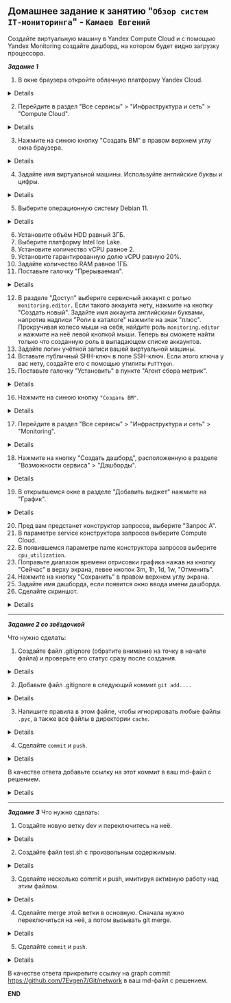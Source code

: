 ## Домашнее задание к занятию "`Обзор систем IT-мониторинга`" - `Камаев Евгений`

Создайте виртуальную машину в Yandex Compute Cloud и с помощью Yandex Monitoring создайте дашборд, на котором будет видно загрузку процессора.

***Задание 1***


1. В окне браузера откройте облачную платформу Yandex Cloud.

<details>
   
![Screnshot](https://github.com/7Evgen7/Netology/blob/main/JPG/8_01-Smon/9_01_1.jpg)
   
</details>


2. Перейдите в раздел "Все сервисы" > "Инфраструктура и сеть" > "Compute Cloud".

<details>

![Screnshot](https://github.com/7Evgen7/Netology/blob/main/JPG/8_01-Smon/9_01_2.jpg)

</details>

3. Нажмите на синюю кнопку "Создать ВМ" в правом верхнем углу окна браузера.

<details>

![Screnshot](https://github.com/7Evgen7/Netology/blob/main/JPG/8_01-Smon/9_01_3.jpg)

</details>

4. Задайте имя виртуальной машины. Используйте английские буквы и цифры.

<details>

![Screnshot](https://github.com/7Evgen7/Netology/blob/main/JPG/8_01-Smon/9_01_4.jpg)

</details>

5. Выберите операционную систему Debian 11.

<details>

![Screnshot](https://github.com/7Evgen7/Netology/blob/main/JPG/7_05-Git/7_05_1_5.jpg)

</details>

6. Установите объём HDD равный 3ГБ.
7. Выберите платформу Intel Ice Lake.
8. Установите количество vCPU равное 2.
9. Установите гарантированную долю vCPU равную 20%.
10. Задайте количество RAM равное 1ГБ.
11. Поставьте галочку "Прерываемая".

<details>

![Screnshot](https://github.com/7Evgen7/Netology/blob/main/JPG/8_01-Smon/9_01_6_11.jpg)

</details>

12. В разделе "Доступ" выберите сервисный аккаунт с ролью `monitoring.editor.` Если такого аккаунта нету, нажмите на кнопку "Создать новый". Задайте имя аккаунта английскими буквами, напротив надписи "Роли в каталоге" нажмите на знак "плюс". Прокручивая колесо мыши на себя, найдите роль `monitoring.editor` и нажмите на неё левой кнопкой мыши. Теперь вы сможете найти только что созданную роль в выпадающем списке аккаунтов.
13. Задайте логин учётной записи вашей виртуальной машины.
14. Вставьте публичный SHH-ключ в поле SSH-ключ. Если этого ключа у вас нету, создайте его с помощью утилиты `PuTTYgen`.
15. Поставьте галочку "Установить" в пункте "Агент сбора метрик".

<details>

![Screnshot](https://github.com/7Evgen7/Netology/blob/main/JPG/8_01-Smon/9_01_12_15.jpg)

</details>

16. Нажмите на синюю кнопку `"Создать ВМ"`.

<details>

![Screnshot](https://github.com/7Evgen7/Netology/blob/main/JPG/8_01-Smon/9_01_16.jpg)

</details>

17. Перейдите в раздел "Все сервисы" > "Инфраструктура и сеть" > "Monitoring".

<details>

![Screnshot](https://github.com/7Evgen7/Netology/blob/main/JPG/8_01-Smon/9_01_17.jpg)

</details>

18. Нажмите на кнопку "Создать дашборд", расположенную в разделе "Возможности сервиса" > "Дашборды".

<details>

![Screnshot](https://github.com/7Evgen7/Netology/blob/main/JPG/8_01-Smon/9_01_18.jpg)

</details>

19. В открывшемся окне в разделе "Добавить виджет" нажмите на "График".

<details>

![Screnshot](https://github.com/7Evgen7/Netology/blob/main/JPG/8_01-Smon/9_01_19.jpg)

</details>

20. Пред вам предстанет конструктор запросов, выберите "Запрос А".
21. В параметре service конструктора запросов выберите Compute Cloud.
22. В появившемся параметре name конструктора запросов выберите `cpu_utilization`.
23. Поправьте диапазон времени отрисовки графика нажав на кнопку "Сейчас" в верху экрана, левее кнопок 3m, 1h, 1d, 1w, "Отменить".
24. Нажмите на кнопку "Сохранить" в правом верхнем углу экрана.
25. Задайте имя дашборда, если появится окно ввода имени дашборда.
26. Сделайте скриншот.

<details>

![Screnshot](https://github.com/7Evgen7/Netology/blob/main/JPG/8_01-Smon/9_01_20_26.jpg)

</details>

---

***Задание 2 со звёздочкой***

Что нужно сделать:
1. Создайте файл .gitignore (обратите внимание на точку в начале файла) и проверьте его статус сразу после создания.

<details>

![Screnshot](https://github.com/7Evgen7/Netology/blob/main/JPG/7_05-Git/7_05_2_1.jpg)

</details>

2. Добавьте файл .gitignore в следующий коммит `git add....`

<details>

![Screnshot](https://github.com/7Evgen7/Netology/blob/main/JPG/7_05-Git/7_05_2_2.jpg)

</details>

3. Напишите правила в этом файле, чтобы игнорировать любые файлы `.pyc`, а также все файлы в директории `cache`.

<details>

![Screnshot](https://github.com/7Evgen7/Netology/blob/main/JPG/7_05-Git/7_05_2_3.jpg)

</details>

4. Сделайте `commit` и `push`.

<details>

![Screnshot](https://github.com/7Evgen7/Netology/blob/main/JPG/7_05-Git/7_05_2_4.jpg)
   
![Screnshot](https://github.com/7Evgen7/Netology/blob/main/JPG/7_05-Git/7_05_2_4_.jpg)

</details>

В качестве ответа добавьте ссылку на этот коммит в ваш md-файл с решением.

<details>
   
![Commit and push .gitignore](https://github.com/7Evgen7/Git/commit/85a5d80cd2cdafc56ae0d3f6ce4cd7eee721bcf3)
   
</details>

---

***Задание 3***
Что нужно сделать:

1. Создайте новую ветку dev и переключитесь на неё.

<details>

![Screnshot](https://github.com/7Evgen7/Netology/blob/main/JPG/7_05-Git/7_05_3_1.jpg)

</details>

2. Создайте файл test.sh с произвольным содержимым.

<details>

![Screnshot](https://github.com/7Evgen7/Netology/blob/main/JPG/7_05-Git/7_05_3_2.jpg)

</details>

3. Сделайте несколько commit и push, имитируя активную работу над этим файлом.

<details>

![Screnshot](https://github.com/7Evgen7/Netology/blob/main/JPG/7_05-Git/7_05_3_3.jpg)

</details>

4. Сделайте merge этой ветки в основную. Сначала нужно переключиться на неё, а потом вызывать git merge.

<details>

![Screnshot](https://github.com/7Evgen7/Netology/blob/main/JPG/7_05-Git/7_05_3_4.jpg)

</details>

5. Сделайте `commit` и `push`.

<details>

![Screnshot](https://github.com/7Evgen7/Netology/blob/main/JPG/7_05-Git/7_05_3_5.jpg)

</details>

В качестве ответа прикрепите ссылку на graph commit https://github.com/7Evgen7/Git/network в ваш md-файл с решением.


**END**
